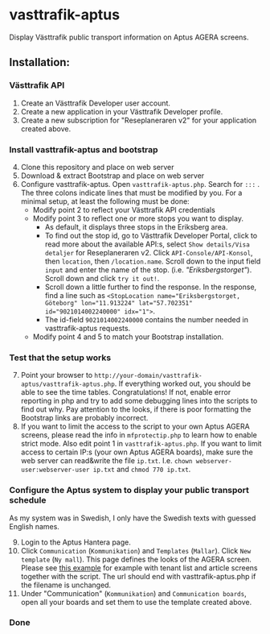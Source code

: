 # vasttrafik-aptus
Display Västtrafik public transport information on Aptus AGERA screens.

## Installation:
### Västtrafik API
1. Create an Västtrafik Developer user account.
2. Create a new application in your Västtrafik Developer profile.
3. Create a new subscription for "Reseplaneraren v2" for your application created above.


### Install vasttrafik-aptus and bootstrap
4. Clone this repository and place on web server
5. Download & extract Bootstrap and place on web server
6. Configure vasttrafik-aptus. Open `vasttrafik-aptus.php`. Search for `:::` . The three colons indicate lines that must be modified by you. For a minimal setup, at least the following must be done:
   - Modify point 2 to reflect your Västtrafik API credentials
   - Modify point 3 to reflect one or more stops you want to display.
     - As default, it displays three stops in the Eriksberg area.
     - To find out the stop id, go to Västtrafik Developer Portal, click to read more about the available API:s, select `Show details/Visa detaljer` for Reseplaneraren v2. Click `API-Console/API-Konsol`, then `location`, then `/location.name`. Scroll down to the input field `input` and enter the name of the stop. (i.e. *"Eriksbergstorget"*). Scroll down and click `try it out!`.
     - Scroll down a little further to find the response. In the response, find a line such as
     `<StopLocation name="Eriksbergstorget, Göteborg" lon="11.913224" lat="57.702351" id="9021014002240000" idx="1">`.
     - The id-field `9021014002240000` contains the number needed in vasttrafik-aptus requests.
   - Modify point 4 and 5 to match your Bootstrap installation.


### Test that the setup works
7. Point your browser to `http://your-domain/vasttrafik-aptus/vasttrafik-aptus.php`. If everything worked out, you should be able to see the time tables. Congratulations! If not, enable error reporting in php and try to add some debugging lines into the scripts to find out why. Pay attention to the looks, if there is poor formatting the Bootstrap links are probably incorrect.
8. If you want to limit the access to the script to your own Aptus AGERA screens, please read the info in `mfprotectip.php` to learn how to enable strict mode. Also edit point 1 in `vasttrafik-aptus.php`. If you want to limit access to certain IP:s (your own Aptus AGERA boards), make sure the web server can read&write the file `ip.txt`. I.e. `chown webserver-user:webserver-user ip.txt` and `chmod 770 ip.txt`.


### Configure the Aptus system to display your public transport schedule
As my system was in Swedish, I only have the Swedish texts with guessed English names.

9. Login to the Aptus Hantera page.
10. Click `Communication` (`Kommunikation`) and `Templates` (`Mallar`). Click `New template` (`Ny mall`). This page defines the looks of the AGERA screen. Please see [this example](frame.png) for example with tenant list and article screens together with the script. The url should end with vasttrafik-aptus.php if the filename is unchanged.
11. Under "Communication" (`Kommunikation`) and `Communication boards`, open all your boards and set them to use the template created above.

### Done
